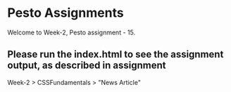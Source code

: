 # Pesto Assignments
Welcome to Week-2, Pesto assignment - 15.

## Please run the index.html to see the assignment output, as described in assignment 
Week-2 > CSSFundamentals > "News Article"